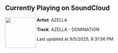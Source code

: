 ## Currently Playing on SoundCloud

[<img align="left" width="100" src="https://i1.sndcdn.com/artworks-abW5UIjUGEpTafC1-B2HtSQ-t500x500.png">](https://soundcloud.com/azellaofficial/azella-domination)

**Artist**: AZELLA 

**Track**: AZELLA - DOMINATION

Last updated at 9/5/2025, 8:31:56 PM
